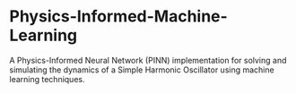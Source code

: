 # Physics-Informed-Machine-Learning
A Physics-Informed Neural Network (PINN) implementation for solving and simulating the dynamics of a Simple Harmonic Oscillator using machine learning techniques.
